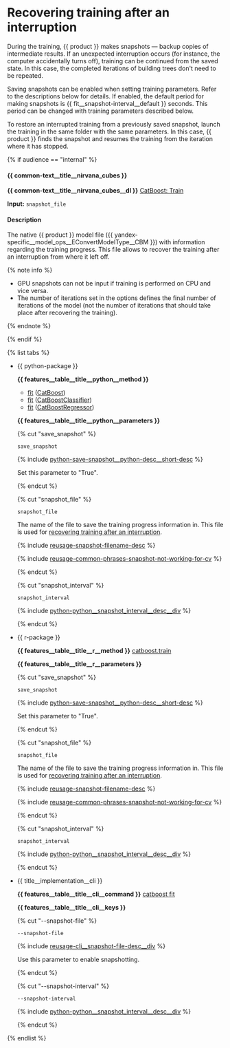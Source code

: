 # Recovering training after an interruption

During the training, {{ product }} makes snapshots — backup copies of intermediate results. If an unexpected interruption occurs (for instance, the computer accidentally turns off), training can be continued from the saved state. In this case, the completed iterations of building trees don't need to be repeated.

Saving snapshots can be enabled when setting training parameters. Refer to the descriptions below for details. If enabled, the default period for making snapshots is {{ fit__snapshot-interval__default }} seconds. This period can be changed with training parameters described below.

To restore an interrupted training from a previously saved snapshot, launch the training in the same folder with the same parameters. In this case, {{ product }} finds the snapshot and resumes the training from the iteration where it has stopped.

{% if audience == "internal" %}

#### {{ common-text__title__nirvana_cubes }}

**{{ common-text__title__nirvana_cubes__dl }}** [CatBoost: Train](../yandex_specific/nirvana-operations/catboost__nirvana__train-catboost.md)

**Input:**
`snapshot_file`

#### Description


The native {{ product }} model file ({{ yandex-specific__model_ops__EConvertModelType__CBM }}) with information regarding the training progress. This file allows to recover the training after an interruption from where it left off.

{% note info %}

- GPU snapshots can not be input if training is performed on CPU and vice versa.
- The number of iterations set in the options defines the final number of iterations of the model (not the number of iterations that should take place after recovering the training).

{% endnote %}

{% endif %}

{% list tabs %}

- {{ python-package }}

  **{{ features__table__title__python__method }}**

  - [fit](../concepts/python-reference_catboost_fit.md) ([CatBoost](../concepts/python-reference_catboost.md))
  - [fit](../concepts/python-reference_catboostclassifier_fit.md) ([CatBoostClassifier](../concepts/python-reference_catboostclassifier.md))
  - [fit](../concepts/python-reference_catboostregressor_fit.md) ([CatBoostRegressor](../concepts/python-reference_catboostregressor.md))


  **{{ features__table__title__python__parameters }}**

  {% cut "save_snapshot" %}

    `save_snapshot`

   {% include [python-save-snapshot__python-desc__short-desc](../_includes/work_src/reusage/save-snapshot__python-desc__short-desc.md) %}

   Set this parameter to "True".

  {% endcut %}

  {% cut "snapshot_file" %}

   `snapshot_file`

   The name of the file to save the training progress information in. This file is used for [recovering training after an interruption](../features/snapshots.md).

   {% include [reusage-snapshot-filename-desc](../_includes/work_src/reusage/snapshot-filename-desc.md) %}

   {% include [reusage-common-phrases-snapshot-not-working-for-cv](../_includes/work_src/reusage-common-phrases/snapshot-not-working-for-cv.md) %}

  {% endcut %}

  {% cut "snapshot_interval" %}

   `snapshot_interval`

   {% include [python-python__snapshot_interval__desc__div](../_includes/work_src/reusage/python__snapshot_interval__desc__div.md) %}

  {% endcut %}

- {{ r-package }}

  **{{ features__table__title__r__method }}** [catboost.train](../concepts/r-reference_catboost-train.md)

  **{{ features__table__title__r__parameters }}**

  {% cut "save_snapshot" %}

     `save_snapshot`

     {% include [python-save-snapshot__python-desc__short-desc](../_includes/work_src/reusage/save-snapshot__python-desc__short-desc.md) %}

     Set this parameter to "True".

  {% endcut %}

  {% cut "snapshot_file" %}

    `snapshot_file`

    The name of the file to save the training progress information in. This file is used for [recovering training after an interruption](../features/snapshots.md).

    {% include [reusage-snapshot-filename-desc](../_includes/work_src/reusage/snapshot-filename-desc.md) %}

     {% include [reusage-common-phrases-snapshot-not-working-for-cv](../_includes/work_src/reusage-common-phrases/snapshot-not-working-for-cv.md) %}

  {% endcut %}

  {% cut "snapshot_interval" %}

   `snapshot_interval`

    {% include [python-python__snapshot_interval__desc__div](../_includes/work_src/reusage/python__snapshot_interval__desc__div.md) %}

  {% endcut %}

- {{ title__implementation__cli }}

  **{{ features__table__title__cli__command }}** [catboost fit](../references/training-parameters/index.md)

  **{{ features__table__title__cli__keys }}**

   {% cut "--snapshot-file" %}

   `--snapshot-file`

    {% include [reusage-cli__snapshot-file-desc__div](../_includes/work_src/reusage/cli__snapshot-file-desc__div.md) %}

     Use this parameter to enable snapshotting.

    {% endcut %}

   {% cut "--snapshot-interval" %}

    `--snapshot-interval`

    {% include [python-python__snapshot_interval__desc__div](../_includes/work_src/reusage/python__snapshot_interval__desc__div.md) %}

   {% endcut %}

{% endlist %}
